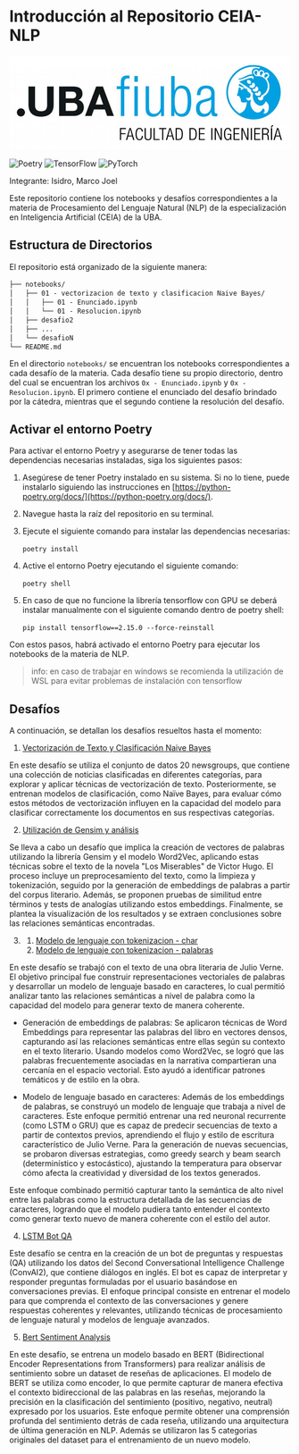 # Introducción al Repositorio CEIA-NLP

![BannerUBA](logoFIUBA.jpg)

![Poetry](https://img.shields.io/badge/poetry-1C9C8F?style=for-the-badge&logo=poetry&logoColor=white)
![TensorFlow](https://img.shields.io/badge/TensorFlow-FF6F00?style=for-the-badge&logo=tensorflow&logoColor=white)
![PyTorch](https://img.shields.io/badge/PyTorch-EE4C2C?style=for-the-badge&logo=pytorch&logoColor=white)

Integrante: Isidro, Marco Joel

Este repositorio contiene los notebooks y desafíos correspondientes a la materia de Procesamiento del Lenguaje Natural (NLP) de la especialización en Inteligencia Artificial (CEIA) de la UBA.

## Estructura de Directorios

El repositorio está organizado de la siguiente manera:

```
├── notebooks/
│   ├── 01 - vectorizacion de texto y clasificacion Naive Bayes/
│   │   ├── 01 - Enunciado.ipynb
│   │   └── 01 - Resolucion.ipynb
│   ├── desafio2
│   ├── ...
│   └── desafioN
└── README.md
```

En el directorio `notebooks/` se encuentran los notebooks correspondientes a cada desafío de la materia. Cada desafío tiene su propio directorio, dentro del cual se encuentran los archivos `0x - Enunciado.ipynb` y `0x - Resolucion.ipynb`. El primero contiene el enunciado del desafío brindado por la cátedra, mientras que el segundo contiene la resolución del desafío.

## Activar el entorno Poetry

Para activar el entorno Poetry y asegurarse de tener todas las dependencias necesarias instaladas, siga los siguientes pasos:

1. Asegúrese de tener Poetry instalado en su sistema. Si no lo tiene, puede instalarlo siguiendo las instrucciones en [https://python-poetry.org/docs/](https://python-poetry.org/docs/).

2. Navegue hasta la raíz del repositorio en su terminal.

3. Ejecute el siguiente comando para instalar las dependencias necesarias:
    
    ```poetry install```

4. Active el entorno Poetry ejecutando el siguiente comando:

    ```poetry shell```

5. En caso de que no funcione la librería tensorflow con GPU se deberá instalar manualmente con el siguiente comando dentro de poetry shell:

    ```pip install tensorflow==2.15.0 --force-reinstall```

Con estos pasos, habrá activado el entorno Poetry para ejecutar los notebooks de la materia de NLP.

>info: en caso de trabajar en windows se recomienda la utilización de WSL para evitar problemas de instalación con tensorflow

## Desafíos

A continuación, se detallan los desafíos resueltos hasta el momento:

1. [Vectorización de Texto y Clasificación Naive Bayes](notebooks/01%20-%20vectorizacion%20de%20texto%20y%20clasificacion%20Naive%20Bayes/01%20-%20Resolucion.ipynb)

En este desafío se utiliza el conjunto de datos 20 newsgroups, que contiene una colección de noticias clasificadas en diferentes categorías, para explorar y aplicar técnicas de vectorización de texto. Posteriormente, se entrenan modelos de clasificación, como Naïve Bayes, para evaluar cómo estos métodos de vectorización influyen en la capacidad del modelo para clasificar correctamente los documentos en sus respectivas categorías.

2. [Utilización de Gensim y análisis](notebooks/02%20-%20Custom%20embeddings%20con%20Gensim/02%20-%20Resolucion.ipynb)

Se lleva a cabo un desafío que implica la creación de vectores de palabras utilizando la librería Gensim y el modelo Word2Vec, aplicando estas técnicas sobre el texto de la novela "Los Miserables" de Victor Hugo. El proceso incluye un preprocesamiento del texto, como la limpieza y tokenización, seguido por la generación de embeddings de palabras a partir del corpus literario. Además, se proponen pruebas de similitud entre términos y tests de analogías utilizando estos embeddings. Finalmente, se plantea la visualización de los resultados y se extraen conclusiones sobre las relaciones semánticas encontradas.

3. 1. [Modelo de lenguaje con tokenizacion - char](notebooks/03%20-%20Modelo%20de%20lenguaje%20con%20tokenizacion/03%20-%20Resolucion_char.ipynb) 
   2. [Modelo de lenguaje con tokenizacion - palabras](notebooks/03%20-%20Modelo%20de%20lenguaje%20con%20tokenizacion/03%20-%20Resolucion_word.ipynb) 

En este desafío se trabajó con el texto de una obra literaria de Julio Verne. El objetivo principal fue construir representaciones vectoriales de palabras y desarrollar un modelo de lenguaje basado en caracteres, lo cual permitió analizar tanto las relaciones semánticas a nivel de palabra como la capacidad del modelo para generar texto de manera coherente.

* Generación de embeddings de palabras: Se aplicaron técnicas de Word Embeddings para representar las palabras del libro en vectores densos, capturando así las relaciones semánticas entre ellas según su contexto en el texto literario. Usando modelos como Word2Vec, se logró que las palabras frecuentemente asociadas en la narrativa compartieran una cercanía en el espacio vectorial. Esto ayudó a identificar patrones temáticos y de estilo en la obra.

* Modelo de lenguaje basado en caracteres: Además de los embeddings de palabras, se construyó un modelo de lenguaje que trabaja a nivel de caracteres. Este enfoque permitió entrenar una red neuronal recurrente (como LSTM o GRU) que es capaz de predecir secuencias de texto a partir de contextos previos, aprendiendo el flujo y estilo de escritura característico de Julio Verne. Para la generación de nuevas secuencias, se probaron diversas estrategias, como greedy search y beam search (determinístico y estocástico), ajustando la temperatura para observar cómo afecta la creatividad y diversidad de los textos generados.

Este enfoque combinado permitió capturar tanto la semántica de alto nivel entre las palabras como la estructura detallada de las secuencias de caracteres, logrando que el modelo pudiera tanto entender el contexto como generar texto nuevo de manera coherente con el estilo del autor.

4. [LSTM Bot QA](notebooks/04%20-%20LSTM%20Bot%20QA/04%20-%20Resolucion.ipynb)

Este desafío se centra en la creación de un bot de preguntas y respuestas (QA) utilizando los datos del Second Conversational Intelligence Challenge (ConvAI2), que contiene diálogos en inglés. El bot es capaz de interpretar y responder preguntas formuladas por el usuario basándose en conversaciones previas. El enfoque principal consiste en entrenar el modelo para que comprenda el contexto de las conversaciones y genere respuestas coherentes y relevantes, utilizando técnicas de procesamiento de lenguaje natural y modelos de lenguaje avanzados.

5. [Bert Sentiment Analysis](notebooks/05%20-%20Bert%20Sentiment%20Analysis/05%20-%20Resolucion.ipynb)

En este desafío, se entrena un modelo basado en BERT (Bidirectional Encoder Representations from Transformers) para realizar análisis de sentimiento sobre un dataset de reseñas de aplicaciones. El modelo de BERT se utiliza como encoder, lo que permite capturar de manera efectiva el contexto bidireccional de las palabras en las reseñas, mejorando la precisión en la clasificación del sentimiento (positivo, negativo, neutral) expresado por los usuarios. Este enfoque permite obtener una comprensión profunda del sentimiento detrás de cada reseña, utilizando una arquitectura de última generación en NLP.
Además se utilizaron las 5 categorias originales del dataset para el entrenamiento de un nuevo modelo.